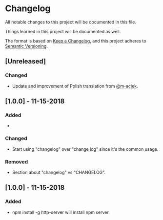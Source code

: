 # Changelog
All notable changes to this project will be documented in this file.

Things learned in this project will be documented as well. 

The format is based on [Keep a Changelog](https://keepachangelog.com/en/1.0.0/),
and this project adheres to [Semantic Versioning](https://semver.org/spec/v2.0.0.html).

## [Unreleased]
### Changed
- Update and improvement of Polish translation from [@m-aciek](https://github.com/m-aciek).

## [1.0.0] - 11-15-2018
### Added
- 


### Changed
- Start using "changelog" over "change log" since it's the common usage.


### Removed
- Section about "changelog" vs "CHANGELOG".

## [1.0.0] - 11-15-2018
### Added
- npm install -g http-server will install npm server. 
